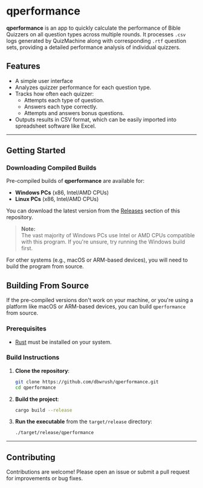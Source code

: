 # qperformance

**qperformance** is an app to quickly calculate the performance of Bible Quizzers on all question types across multiple rounds. It processes `.csv` logs generated by QuizMachine along with corresponding `.rtf` question sets, providing a detailed performance analysis of individual quizzers.

## Features

- A simple user interface
- Analyzes quizzer performance for each question type.
- Tracks how often each quizzer:
  - Attempts each type of question.
  - Answers each type correctly.
  - Attempts and answers bonus questions.
- Outputs results in CSV format, which can be easily imported into spreadsheet software like Excel.

---

## Getting Started

### Downloading Compiled Builds

Pre-compiled builds of **qperformance** are available for:

- **Windows PCs** (x86, Intel/AMD CPUs)
- **Linux PCs** (x86, Intel/AMD CPUs)

You can download the latest version from the [Releases](https://github.com/dbwrush/qperformance/releases) section of this repository.

> **Note:**  
> The vast majority of Windows PCs use Intel or AMD CPUs compatible with this program. If you're unsure, try running the Windows build first.

For other systems (e.g., macOS or ARM-based devices), you will need to build the program from source. 


## Building From Source

If the pre-compiled versions don't work on your machine, or you're using a platform like macOS or ARM-based devices, you can build `qperformance` from source.

### Prerequisites

- [Rust](https://www.rust-lang.org/tools/install) must be installed on your system.

### Build Instructions

1. **Clone the repository**:
   ```bash
   git clone https://github.com/dbwrush/qperformance.git
   cd qperformance
   ```

2. **Build the project**:
   ```bash
   cargo build --release
   ```

3. **Run the executable** from the `target/release` directory:
   ```bash
   ./target/release/qperformance
   ```

---

## Contributing

Contributions are welcome! Please open an issue or submit a pull request for improvements or bug fixes.
